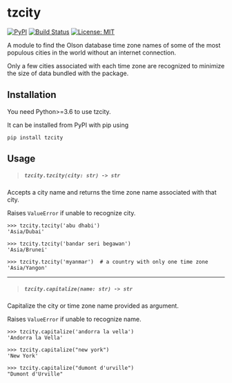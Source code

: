 # tzcity

<a href="https://pypi.org/ju-sh/tzcity"><img alt="PyPI" src="https://img.shields.io/pypi/v/tzcity"></a>
<a href="https://travis-ci.com/ju-sh/tzcity"><img alt="Build Status" src="https://api.travis-ci.com/ju-sh/tzcity.svg?branch=master"></a>
<a href="https://github.com/ju-sh/tzcity/blob/master/LICENSE"><img alt="License: MIT" src="https://img.shields.io/pypi/l/tzcity"></a>

A module to find the Olson database time zone names of some of the most populous cities in the world without an internet connection.

Only a few cities associated with each time zone are recognized to minimize the size of data bundled with the package.

<h2>Installation</h2>

You need Python>=3.6 to use tzcity.

It can be installed from PyPI with pip using

    pip install tzcity

<h2>Usage</h2>

> ##### `tzcity.tzcity(city: str) -> str`

Accepts a city name and returns the time zone name associated with that city.

Raises `ValueError` if unable to recognize city.

    >>> tzcity.tzcity('abu dhabi')
    'Asia/Dubai'

    >>> tzcity.tzcity('bandar seri begawan')
    'Asia/Brunei'

    >>> tzcity.tzcity('myanmar')  # a country with only one time zone
    'Asia/Yangon'

---

> ##### `tzcity.capitalize(name: str) -> str`

Capitalize the city or time zone name provided as argument.

Raises `ValueError` if unable to recognize name.

    >>> tzcity.capitalize('andorra la vella')
    'Andorra la Vella'

    >>> tzcity.capitalize("new york")
    'New York'

    >>> tzcity.capitalize("dumont d'urville")
    "Dumont d'Urville"
